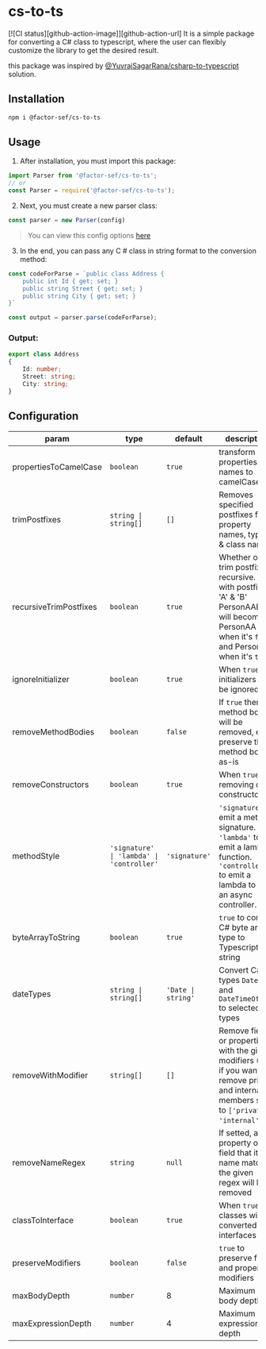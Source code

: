 # cs-to-ts
[![CI status][github-action-image]][github-action-url]
It is a simple package for converting a C# class to typescript, where the user can flexibly customize the library to get the desired result.

this package was inspired by [@YuvrajSagarRana/csharp-to-typescript](https://github.com/YuvrajSagarRana/csharp-to-typescript) solution.

## Installation
```bash
npm i @factor-sef/cs-to-ts
```

## Usage
1. After installation, you must import this package:

```JavaScript
import Parser from '@factor-sef/cs-to-ts';
// or
const Parser = require('@factor-sef/cs-to-ts');
```

2. Next, you must create a new parser class:

```JavaScript
const parser = new Parser(config)
```

> You can view this config options [here](#config)

3. In the end, you can pass any C # class in string format to the conversion method:

```JavaScript
const codeForParse = `public class Address {
    public int Id { get; set; }
    public string Street { get; set; }
    public string City { get; set; }
}`

const output = parser.parse(codeForParse);
```

### Output:

```TypeScript
export class Address
{
    Id: number;
    Street: string;
    City: string;
}
```

## <a name="config"></a> Configuration

| param | type | default | description |
| ----- | ---- | ------- | ----------- |
| propertiesToCamelCase | `boolean` | `true` | transform properties names to camelCase |
| trimPostfixes | `string \| string[]` | `[]` | Removes specified postfixes from property names, types & class names. |
| recursiveTrimPostfixes | `boolean` | `true` | Whether or not trim postfixes recursive. (e.g. with postfixes 'A' & 'B' PersonAAB will become PersonAA when it's `false` and Person when it's `true`) |
| ignoreInitializer | `boolean` | `true` | When `true` to initializers will be ignored |
| removeMethodBodies | `boolean` | `false` | If `true` then method bodies will be removed, else preserve the method body as-is |
| removeConstructors | `boolean` | `true` | When `true` to removing class constructor |
| methodStyle | `'signature' \| 'lambda' \| 'controller'` | `'signature'` | `'signature'` to emit a method signature. `'lambda'` to emit a lambda function. `'controller'` to emit a lambda to call an async controller. |
| byteArrayToString | `boolean` | `true` | `true` to convert C# byte array type to Typescript string |
| dateTypes | `string \| string[]` | `'Date \| string'` | Convert C# types `DateTime` and `DateTimeOffset` to selected types |
| removeWithModifier | `string[]` | `[]` | Remove fields or properties with the given modifiers (Ex. if you want to remove private and internal members set to `['private', 'internal']`) |
| removeNameRegex | `string` | `null` | If setted, any property or field that its name matches the given regex will be removed |
| classToInterface | `boolean` | `true` | When `true` to classes will be converted to interfaces |
| preserveModifiers | `boolean` | `false` | `true` to preserve fields and property modifiers |
| maxBodyDepth | `number` | 8 | Maximum body depth |
| maxExpressionDepth | `number` | 4 | Maximum expression depth |